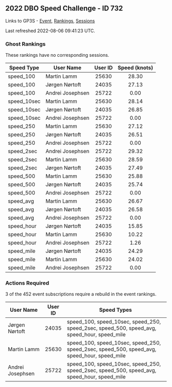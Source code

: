## 2022 DBO Speed Challenge - ID 732

Links to GP3S - [Event](https://www.gps-speedsurfing.com/default.aspx?mnu=event&val=732), [Rankings](https://www.gps-speedsurfing.com/default.aspx?mnu=eventranking&val=732), [Sessions](https://www.gps-speedsurfing.com/default.aspx?mnu=eventsessions&val=732)

Last refreshed 2022-08-06 09:41:23 UTC.

### Ghost Rankings

These rankings have no corresponding sessions.

| Speed Type | User Name | User ID | Speed (knots) |
| ---------- | --------- | :-----: | :-----------: |
| speed_100 | Martin Lamm | 25630 | 28.30 |
| speed_100 | Jørgen Nørtoft | 24035 | 27.13 |
| speed_100 | Andrei Josephsen | 25722 | 0.00 |
| speed_10sec | Martin Lamm | 25630 | 28.14 |
| speed_10sec | Jørgen Nørtoft | 24035 | 26.85 |
| speed_10sec | Andrei Josephsen | 25722 | 0.00 |
| speed_250 | Martin Lamm | 25630 | 27.12 |
| speed_250 | Jørgen Nørtoft | 24035 | 26.51 |
| speed_250 | Andrei Josephsen | 25722 | 0.00 |
| speed_2sec | Andrei Josephsen | 25722 | 29.32 |
| speed_2sec | Martin Lamm | 25630 | 28.59 |
| speed_2sec | Jørgen Nørtoft | 24035 | 27.49 |
| speed_500 | Martin Lamm | 25630 | 25.88 |
| speed_500 | Jørgen Nørtoft | 24035 | 25.74 |
| speed_500 | Andrei Josephsen | 25722 | 0.00 |
| speed_avg | Martin Lamm | 25630 | 26.67 |
| speed_avg | Jørgen Nørtoft | 24035 | 26.58 |
| speed_avg | Andrei Josephsen | 25722 | 0.00 |
| speed_hour | Jørgen Nørtoft | 24035 | 15.85 |
| speed_hour | Martin Lamm | 25630 | 10.22 |
| speed_hour | Andrei Josephsen | 25722 | 1.26 |
| speed_mile | Jørgen Nørtoft | 24035 | 24.29 |
| speed_mile | Martin Lamm | 25630 | 24.02 |
| speed_mile | Andrei Josephsen | 25722 | 0.00 |

### Actions Required

3 of the 452 event subscriptions require a rebuild in the event rankings.

| User Name | User ID | Speed Types |
| --------- | :-----: | ----------- |
| Jørgen Nørtoft | 24035 | speed_100, speed_10sec, speed_250, speed_2sec, speed_500, speed_avg, speed_hour, speed_mile |
| Martin Lamm | 25630 | speed_100, speed_10sec, speed_250, speed_2sec, speed_500, speed_avg, speed_hour, speed_mile |
| Andrei Josephsen | 25722 | speed_100, speed_10sec, speed_250, speed_2sec, speed_500, speed_avg, speed_hour, speed_mile |

